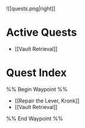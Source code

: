 ![[quests.png|right]]

# Active Quests
- [[Vault Retrieval]]

# Quest Index
%% Begin Waypoint %%
- [[Repair the Lever, Kronk]]
- [[Vault Retrieval]]

%% End Waypoint %%